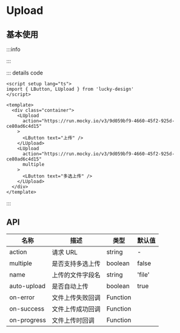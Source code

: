 # Upload

<script setup>
import Basic from '../../examples/upload/basic.vue'
</script>

## 基本使用

:::info

<Basic />

:::

::: details code

```vue
<script setup lang="ts">
import { LButton, LUpload } from 'lucky-design'
</script>

<template>
  <div class="container">
    <LUpload
      action="https://run.mocky.io/v3/9d059bf9-4660-45f2-925d-ce80ad6c4d15"
    >
      <LButton text="上传" />
    </LUpload>
    <LUpload
      action="https://run.mocky.io/v3/9d059bf9-4660-45f2-925d-ce80ad6c4d15"
      multiple
    >
      <LButton text="多选上传" />
    </LUpload>
  </div>
</template>
```

:::

## API

| 名称        | 描述             | 类型     | 默认值 |
| ----------- | ---------------- | -------- | ------ |
| action      | 请求 URL         | string   | -      |
| multiple    | 是否支持多选上传 | boolean  | false  |
| name        | 上传的文件字段名 | string   | 'file' |
| auto-upload | 是否自动上传     | boolean  | true   |
| on-error    | 文件上传失败回调 | Function |
| on-success  | 文件上传成功回调 | Function |
| on-progress | 文件上传时回调   | Function |

